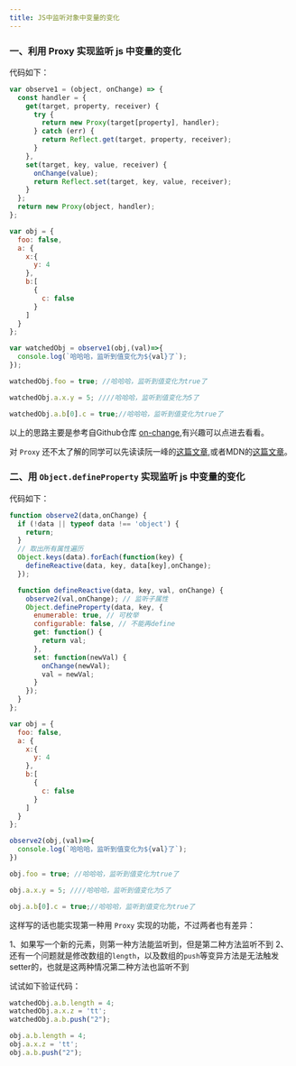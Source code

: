 ```yaml
---
title: JS中监听对象中变量的变化
---
```


### 一、利用 Proxy 实现监听 js 中变量的变化

代码如下：

```js
var observe1 = (object, onChange) => {
  const handler = {
    get(target, property, receiver) {
      try {
        return new Proxy(target[property], handler);
      } catch (err) {
        return Reflect.get(target, property, receiver);
      }
    },
    set(target, key, value, receiver) {
      onChange(value);
      return Reflect.set(target, key, value, receiver);
    }
  };
  return new Proxy(object, handler);
};

var obj = {
  foo: false,
  a: {
    x:{
      y: 4 
    },
    b:[
      {
        c: false
      }
    ]
  }
};

var watchedObj = observe1(obj,(val)=>{
  console.log(`哈哈哈，监听到值变化为${val}了`);
});

watchedObj.foo = true; //哈哈哈，监听到值变化为true了

watchedObj.a.x.y = 5; ////哈哈哈，监听到值变化为5了

watchedObj.a.b[0].c = true;//哈哈哈，监听到值变化为true了
```

以上的思路主要是参考自Github仓库 [on-change](https://github.com/sindresorhus/on-change),有兴趣可以点进去看看。

对 `Proxy` 还不太了解的同学可以先读读阮一峰的[这篇文章](http://es6.ruanyifeng.com/#docs/proxy),或者MDN的[这篇文章](https://developer.mozilla.org/zh-CN/docs/Web/JavaScript/Reference/Global_Objects/Proxy)。

### 二、用 `Object.defineProperty` 实现监听 js 中变量的变化

代码如下：

```js
function observe2(data,onChange) {
  if (!data || typeof data !== 'object') {
    return;
  }
  // 取出所有属性遍历
  Object.keys(data).forEach(function(key) {
    defineReactive(data, key, data[key],onChange);
  });

  function defineReactive(data, key, val, onChange) {
    observe2(val,onChange); // 监听子属性
    Object.defineProperty(data, key, {
      enumerable: true, // 可枚举
      configurable: false, // 不能再define
      get: function() {
        return val;
      },
      set: function(newVal) {
        onChange(newVal);
        val = newVal;
      }
    });
  }
};

var obj = {
  foo: false,
  a: {
    x:{
      y: 4 
    },
    b:[
      {
        c: false
      }
    ]
  }
};

observe2(obj,(val)=>{
  console.log(`哈哈哈，监听到值变化为${val}了`);
})

obj.foo = true; //哈哈哈，监听到值变化为true了

obj.a.x.y = 5; ////哈哈哈，监听到值变化为5了

obj.a.b[0].c = true;//哈哈哈，监听到值变化为true了
```

这样写的话也能实现第一种用 `Proxy` 实现的功能，不过两者也有差异：

1、如果写一个新的元素，则第一种方法能监听到，但是第二种方法监听不到
2、还有一个问题就是修改数组的`length`，以及数组的`push`等变异方法是无法触发setter的，也就是这两种情况第二种方法也监听不到


试试如下验证代码：
```js
watchedObj.a.b.length = 4;
watchedObj.a.x.z = 'tt';
watchedObj.a.b.push("2");

obj.a.b.length = 4;
obj.a.x.z = 'tt';
obj.a.b.push("2");
```

